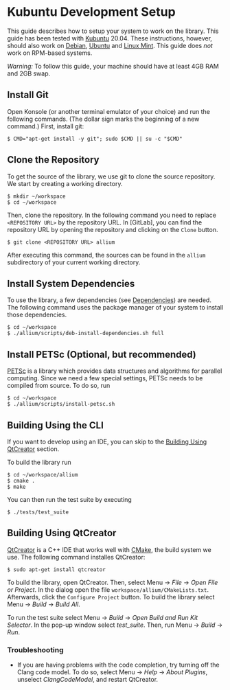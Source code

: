 # Kubuntu Development Setup

This guide describes how to setup your system to work on the library. This
guide has been tested with [Kubuntu] 20.04. These instructions, however,
should also work on [Debian], [Ubuntu] and [Linux Mint]. This guide does
*not* work on RPM-based systems.

*Warning:* To follow this guide, your machine should have at least 4GB RAM and
2GB swap.

## Install Git

Open Konsole (or another terminal emulator of your choice) and run the
following commands. (The dollar sign marks the beginning of a new command.)
First, install git:

    $ CMD="apt-get install -y git"; sudo $CMD || su -c "$CMD"

## Clone the Repository

To get the source of the library, we use git to clone the source repository.
We start by creating a working directory.

    $ mkdir ~/workspace
    $ cd ~/workspace

Then, clone the repository. In the following command you need to replace
`<REPOSITORY URL>` by the repository URL. In [GitLab], you can find the
repository URL by opening the repository and clicking on the `Clone` button.

    $ git clone <REPOSITORY URL> allium

After executing this command, the sources can be found in the `allium`
subdirectory of your current working directory.

## Install System Dependencies

To use the library, a few dependencies (see [Dependencies]) are needed. The
following command uses the package manager of your system to install those
dependencies.

    $ cd ~/workspace
    $ ./allium/scripts/deb-install-dependencies.sh full

## Install PETSc (Optional, but recommended)

[PETSc] is a library which provides data structures and algorithms for
parallel computing. Since we need a few special settings, PETSc needs to be
compiled from source. To do so, run

    $ cd ~/workspace
    $ ./allium/scripts/install-petsc.sh

## Building Using the CLI

If you want to develop using an IDE, you can skip to the
[Building Using QtCreator](#building-using-qtcreator) section.

To build the library run

    $ cd ~/workspace/allium
    $ cmake .
    $ make

You can then run the test suite by executing

    $ ./tests/test_suite

## Building Using QtCreator

[QtCreator] is a C++ IDE that works well with [CMake], the build system we
use. The following command installes QtCreator:

    $ sudo apt-get install qtcreator

To build the library, open QtCreator.
Then, select Menu -> *File* -> *Open File or Project*. In the dialog open the file
`workspace/allium/CMakeLists.txt`. Afterwards, click the `Configure Project`
button. To build the library select Menu -> *Build* -> *Build All*.

To run the test suite select Menu -> *Build* -> *Open Build and Run Kit
Selector*. In the pop-up window select *test_suite*. Then, run
Menu -> *Build* -> *Run*.

### Troubleshooting

- If you are having problems with the code completion, try turning off the
  Clang code model. To do so, select Menu -> *Help* -> *About Plugins*,
  unselect *ClangCodeModel*, and restart QtCreator.

[Kubuntu]: https://kubuntu.org/
[Debian]: https://debian.org/
[Ubuntu]: https://ubuntu.com/
[Linux Mint]: https://linuxmint.com/
[QtCreator]: https://www.qt.io/product/development-tools
[CMake]: https://cmake.org
[Dependencies]: ../INSTALL.md#dependencies
[PETSc]: https://www.mcs.anl.gov/petsc/
